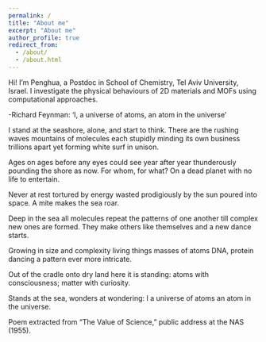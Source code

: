 ```yaml
---
permalink: /
title: "About me"
excerpt: "About me"
author_profile: true
redirect_from: 
  - /about/
  - /about.html
---
```


Hi! I’m Penghua, a Postdoc in School of Chemistry, Tel Aviv University, Israel. I investigate the physical behaviours of 2D materials and MOFs using computational approaches.

-Richard Feynman: ‘I, a universe of atoms, an atom in the universe’

I stand at the seashore, alone, and start to think.
There are the rushing waves
mountains of molecules
each stupidly minding its own business
trillions apart
yet forming white surf in unison.

Ages on ages
before any eyes could see
year after year
thunderously pounding the shore as now.
For whom, for what?
On a dead planet
with no life to entertain.

Never at rest
tortured by energy
wasted prodigiously by the sun
poured into space.
A mite makes the sea roar.

Deep in the sea
all molecules repeat
the patterns of one another
till complex new ones are formed.
They make others like themselves
and a new dance starts.

Growing in size and complexity
living things
masses of atoms
DNA, protein
dancing a pattern ever more intricate.

Out of the cradle
onto dry land
here it is
standing:
atoms with consciousness;
matter with curiosity.

Stands at the sea,
wonders at wondering: I
a universe of atoms
an atom in the universe.

Poem extracted from “The Value of Science,” public address at the NAS (1955).
